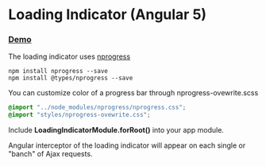 # Loading Indicator (Angular 5)

### [Demo](https://salev.github.io/angular/slv-loading-indicator/)

The loading indicator uses [nprogress](https://www.npmjs.com/package/nprogress)

```shell
npm install nprogress --save
npm install @types/nprogress --save
```

You can customize color of a progress bar through nprogress-ovewrite.scss
```css
@import "../node_modules/nprogress/nprogress.css";
@import "styles/nprogress-ovewrite.css";
```


Include __LoadingIndicatorModule.forRoot()__ into your app module.

Angular interceptor of the loading indicator will appear on each single or "banch" of Ajax requests.
